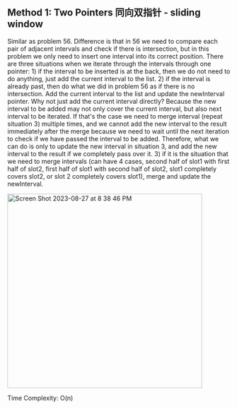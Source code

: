 ## Method 1: Two Pointers 同向双指针 - sliding window

Similar as problem 56. Difference is that in 56 we need to compare each pair of adjacent intervals and check if there is intersection, but in this problem we only need to insert one interval into its correct position. There are three situations when we iterate through the intervals through one pointer: 1) if the interval to be inserted is at the back, then we do not need to do anything, just add the current interval to the list. 2) if the interval is already past, then do what we did in problem 56 as if there is no intersection. Add the current interval to the list and update the newInterval pointer. Why not just add the current interval directly? Because the new interval to be added may not only cover the current interval, but also next interval to be iterated. If that's the case we need to merge interval (repeat situation 3) multiple times, and we cannot add the new interval to the result immediately after the merge because we need to wait until the next iteration to check if we have passed the interval to be added. Therefore, what we can do is only to update the new interval in situation 3, and add the new interval to the result if we completely pass over it. 3) if it is the situation that we need to merge intervals (can have 4 cases, second half of slot1 with first half of slot2, first half of slot1 with second half of slot2, slot1 completely covers slot2, or slot 2 completely covers slot1), merge and update the newInterval.

<img width="440" alt="Screen Shot 2023-08-27 at 8 38 46 PM" src="https://github.com/MaiJi97/Leetcode/assets/106039830/0a9761c2-c677-4f02-ae59-56d8f1eaec1a.png">


Time Complexity: O(n)

